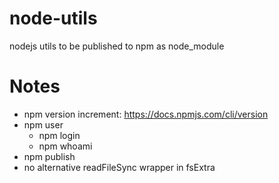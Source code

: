 # node-utils
nodejs utils to be published to npm as node_module


# Notes
- npm version increment: https://docs.npmjs.com/cli/version
- npm user
    - npm login
    - npm whoami
- npm publish
- no alternative readFileSync wrapper in fsExtra
